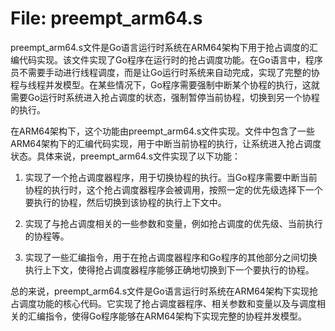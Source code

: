 # File: preempt_arm64.s

preempt_arm64.s文件是Go语言运行时系统在ARM64架构下用于抢占调度的汇编代码实现。该文件实现了Go程序在运行时的抢占调度功能。在Go语言中，程序员不需要手动进行线程调度，而是让Go运行时系统来自动完成，实现了完整的协程与线程并发模型。在某些情况下，Go程序需要强制中断某个协程的执行，这就需要Go运行时系统进入抢占调度的状态，强制暂停当前协程，切换到另一个协程的执行。

在ARM64架构下，这个功能由preempt_arm64.s文件实现。文件中包含了一些ARM64架构下的汇编代码实现，用于中断当前协程的执行，让系统进入抢占调度状态。具体来说，preempt_arm64.s文件实现了以下功能：

1. 实现了一个抢占调度器程序，用于切换协程的执行。当Go程序需要中断当前协程的执行时，这个抢占调度器程序会被调用，按照一定的优先级选择下一个要执行的协程，然后切换到该协程的执行上下文中。

2. 实现了与抢占调度相关的一些参数和变量，例如抢占调度的优先级、当前执行的协程等。

3. 实现了一些汇编指令，用于在抢占调度器程序和Go程序的其他部分之间切换执行上下文，使得抢占调度器程序能够正确地切换到下一个要执行的协程。

总的来说，preempt_arm64.s文件是Go语言运行时系统在ARM64架构下实现抢占调度功能的核心代码。它实现了抢占调度器程序、相关参数和变量以及与调度相关的汇编指令，使得Go程序能够在ARM64架构下实现完整的协程并发模型。

